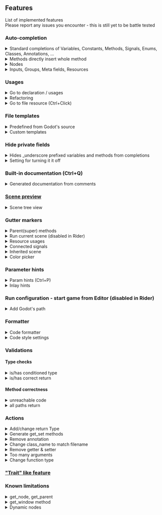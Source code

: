 ## Features

List of implemented features  
Please report any issues you encounter - this is still yet to be battle tested

### Auto-completion

<details>
    <summary>Standard completions of Variables, Constants, Methods, Signals, Enums, Classes, Annotations, ...</summary>
    <img src="../../screens/features/autocompletion.png" />
</details>

<details>
    <summary>Methods directly insert whole method</summary>
    <img src="../../screens/features/autocompletion_functions.png" />  
    <div>&nbsp;</div>
    <strong>Resulting in:</strong>  
    <img src="../../screens/features/autocompletion_functions_res.png" />
</details>

<details>
    <summary>Nodes</summary>
    <img src="../../screens/features/autocompletion_resources.png" />
</details>

<details>
    <summary>Inputs, Groups, Meta fields, Resources</summary>
    <img src="../../screens/features/string_completion.png" />
</details>

### Usages

<details>
    <summary>Go to declaration / usages</summary>
    <img src="../../screens/features/usages/usages.png" />
</details>

<details>
    <summary>Refactoring</summary>
    <img src="../../screens/features/usages/refactor.png" />
</details>

<details>
    <summary>Go to file resource (Ctrl+Click)</summary>
    <img src="../../screens/features/usages/goto_resource.png" />
</details>

### File templates

<details>
    <summary>Predefined from Godot's source</summary>
    <img src="../../screens/features/file_template.png" />
</details>

<details>
    <summary>Custom templates</summary>
    <img src="../../screens/features/custom_file_template.png" />
</details>

### Hide private fields

<details>
    <summary>Hides _underscore prefixed variables and methods from completions</summary>
    <img src="../../screens/features/private_fields/hide.png" />
    <div>&nbsp;</div>
    <strong>While showing them within the class itself</strong><br />
    <img src="../../screens/features/private_fields/show_in_self.png" />
</details>

<details>
    <summary>Setting for turning it it off</summary>
    <img src="../../screens/features/setting/private_setting.png" />
</details>

### Built-in documentation (Ctrl+Q)

<details>
    <summary>Generated documentation from comments</summary>
    <img src="../../screens/features/documentation.png" />
</details>

### [Scene preview](scene_preview.md)

<details>
    <summary>Scene tree view</summary>
    <img src="../../screens/features/tool_window/scene_preview.png" />
</details>

### Gutter markers

<details>
    <summary>Parent(super) methods</summary>
    <img src="../../screens/features/line_marker/super_method.png" />
    <div>On click redirects to given method</div>
</details>

<details>
    <summary>Run current scene (disabled in Rider)</summary>
    <img src="../../screens/features/line_marker/run_marker.png" />
</details>

<details>
    <summary>Resource usages</summary>
    <img src="../../screens/features/line_marker/resource_usage.png" />
</details>

<details>
    <summary>Connected signals</summary>
    <img src="../../screens/features/line_marker/connected_signal.png" />
</details>

<details>
    <summary>Inherited scene</summary>
    <img src="../../screens/features/line_marker/inherited_scene.png" />
</details>

<details>
    <summary>Color picker</summary>
    <img src="../../screens/features/line_marker/color_picker.png" />
</details>

### Parameter hints

<details>
    <summary>Param hints (Ctrl+P)</summary>
    <img src="../../screens/features/hint/param_hint.png" />
</details>

<details>
    <summary>Inlay hints</summary>
    <img src="../../screens/features/hint/inlay.png" />
</details>

### Run configuration - start game from Editor  (disabled in Rider)

<details>
    <summary>Add Godot's path</summary>
    <img src="../../screens/features/run_configuration.png" />
</details>

### Formatter

<details>
    <summary>Code formatter</summary>
    <img src="../../screens/features/formatter.png" />
</details>

<details>
    <summary>Code style settings</summary>
    <img src="../../screens/features/setting/code_style.png" />
</details>

### Validations

#### Type checks

<details>
    <summary>is/has conditioned type</summary>
    <img src="../../screens/features/validations/is_has.png" />
</details>
<details>
    <summary>is/has correct return</summary>
    <img src="../../screens/features/validations/correct_return.png" />
</details>

#### Method correctness

<details>
    <summary>unreachable code</summary>
    <img src="../../screens/features/validations/unreachable_code.png" />
</details>

<details>
    <summary>all paths return</summary>
    <img src="../../screens/features/validations/all_paths_return.png" />
</details>


### Actions

<details>
    <summary>Add/change return Type</summary>
    <img src="../../screens/features/action/specify_variable.png" />
</details>

<details>
    <summary>Generate get_set methods</summary>
    <img src="../../screens/features/action/create_set_method.png" />
</details>

<details>
    <summary>Remove annotation</summary>
    <img src="../../screens/features/action/remove_annotation.png" />
</details>

<details>
    <summary>Change class_name to match filename</summary>
    <img src="../../screens/features/action/match_classname.png" />
</details>

<details>
    <summary>Remove getter & setter</summary>
    <img src="../../screens/features/action/remove_get_set.png" />
</details>

<details>
    <summary>Too many arguments</summary>
    <img src="../../screens/features/action/too_many_arguments.png" />
</details>

<details>
    <summary>Change function type</summary>
    <img src="../../screens/features/action/change_param.png" />
</details>


### ["Trait" like feature](trait.md)

### Known limitations

<details>
    <summary>get_node, get_parent</summary>
    <div>
        <strong>get_node</strong>, <strong>get_parent</strong> and so on atm do not parse actual Node, but only as a generic Node type (will be supported later on)
    </div>
</details>

<details>
    <summary>get_window method</summary>
    <div>
        <strong>get_window</strong> (and maybe few other methods) return different class based on context (SubViewport, Window, ...)
        <br />
        Plugin specify it as base Viewport class, so to get completion/check for inherited ones available you have to manually specify the type
    </div>
</details>

<details>
    <summary>Dynamic nodes</summary>
    <div>
        Dynamic nodes and such added at runtime cannot be predicted and thus no autocompletion is available
    </div>
</details>

